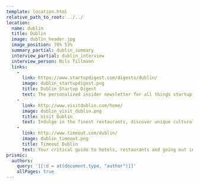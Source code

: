 ```yaml
---
template: location.html
relative_path_to_root: ../../
location:
  name: dublin
  title: Dublin
  image: dublin_header.jpg
  image_position: 70% 53%
  summary_partial: dublin_summary
  interview_partial: dublin_interview
  interview_person: Nils Tillmann
  links:
    -
      link: https://www.startupdigest.com/digests/dublin/
      image: dublin_startupdigest.png
      title: Dublin Startup Digest
      text: The personalized insider newsletter for all things startup in Dublin and around the world.
    -
      link: http://www.visitdublin.com/home/
      image: dublin_visit_dublin.png
      title: Visit Dublin
      text: Indulge in the finest restaurants, discover unique cultural gems and top-class attractions.
    -
      link: http://www.timeout.com/dublin/
      image: dublin_timeout.png
      title: Timeout Dublin
      text: Your critical guide to hotels, restaurants and going out in Dublin.
prismic:
  authors:
    query: '[[:d = at(document.type, "author")]]'
    allPages: true
---
```

